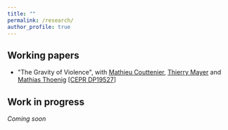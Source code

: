 ```yaml
---
title: ""
permalink: /research/
author_profile: true
---
```



Working papers
--------------

- "The Gravity of Violence", with [Mathieu Couttenier](https://sites.google.com/site/coutteniermathieu/), [Thierry Mayer](https://sites.google.com/site/thierrymayer/) and [Mathias Thoenig](https://people.unil.ch/mathiasthoenig/) [[CEPR DP19527](https://drive.google.com/file/d/1EmlnwO41rYt0nHe8506BVSpWk6HnPAIe/view)]


Work in progress
--------------

_Coming soon_
